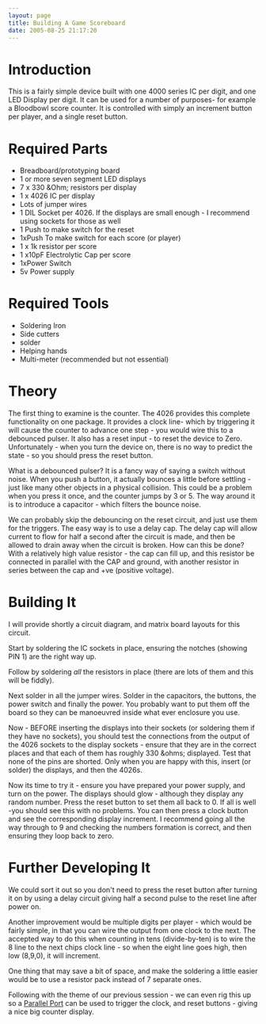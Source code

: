 ```yaml
---
layout: page
title: Building A Game Scoreboard
date: 2005-08-25 21:17:20
---
```

# Introduction

This is a fairly simple device built with one 4000 series IC per digit, and one LED Display per digit. It can be used for a number of purposes- for example a Bloodbowl score counter. It is controlled with simply an increment button per player, and a single reset button.

# Required Parts

* Breadboard/prototyping board
* 1 or more seven segment LED displays
* 7 x 330 &amp;Ohm; resistors per display
* 1 x 4026 IC per display
* Lots of jumper wires
* 1 DIL Socket per 4026. If the displays are small enough - I recommend using sockets for those as well
* 1 Push to make switch for the reset
* 1xPush To make switch for each score (or player)
* 1 x 1k resistor per score
* 1 x10pF Electrolytic Cap per score
* 1xPower Switch
* 5v Power supply

# Required Tools

* Soldering Iron
* Side cutters
* solder
* Helping hands
* Multi-meter (recommended but not essential)

# Theory

The first thing to examine is the counter. The 4026 provides this complete functionality on one package. It provides a clock line- which by triggering it will cause the counter to advance one step - you would wire this to a debounced pulser. It also has a reset input - to reset the device to Zero. Unfortunately - when you turn the device on, there is no way to predict the state - so you should press the reset button.

What is a debounced pulser? It is a fancy way of saying a switch without noise. When you push a button, it actually bounces a little before settling - just like many other objects in a physical collision. This could be a problem when you press it once, and the counter jumps by 3 or 5. The way around it is to introduce a capacitor - which filters the bounce noise.

We can probably skip the debouncing on the reset circuit, and just use them for the triggers. The easy way is to use a delay cap. The delay cap will allow current to flow for half a second after the circuit is made, and then be allowed to drain away when the circuit is broken. How can this be done? With a relatively high value resistor - the cap can fill up, and this resistor be connected in parallel with the CAP and ground, with another resistor in series between the cap and +ve (positive voltage).

# Building It

I will provide shortly a circuit diagram, and matrix board layouts for this circuit.

Start by soldering the IC sockets in place, ensuring the notches (showing PIN 1) are the right way up.

Follow by soldering <em>all</em> the resistors in place (there are lots of them and this will be fiddly).

Next solder in all the jumper wires. Solder in the capacitors, the buttons, the power switch and finally the power. You probably want to put them off the board so they can be manoeuvred inside what ever enclosure you use.

Now - BEFORE inserting the displays into their sockets (or soldering them if they have no sockets), you should test the connections from the output of the 4026 sockets to the display sockets - ensure that they are in the correct places and that each of them has roughly 330 &amp;ohms; displayed. Test that none of the pins are shorted. Only when you are happy with this, insert (or solder) the displays, and then the 4026s.

Now its time to try it - ensure you have prepared your power supply, and turn on the power. The displays should glow - although they display any random number. Press the reset button to set them all back to 0. If all is well -you should see this with no problems. You can then press a clock button and see the corresponding display increment. I recommend going all the way through to 9 and checking the numbers formation is correct, and then ensuring they loop back to zero.

# Further Developing It

We could sort it out so you don't need to press the reset button after turning it on by using a delay circuit giving half a second pulse to the reset line after power on.

Another improvement would be multiple digits per player - which would be fairly simple, in that you can wire the output from one clock to the next. The accepted way to do this when counting in tens (divide-by-ten) is to wire the 8 line to the next chips clock line - so when the eight line goes high, then low (8,9,0), it will increment.

One thing that may save a bit of space, and make the soldering a little easier would be to use a resistor pack instead of 7 separate ones.

Following with the theme of our previous session - we can even rig this up so a <a class="wiki" href="/wiki/parallel_port.html" title="Parallel Port">Parallel Port</a> can be used to trigger the clock, and reset buttons - giving a nice big counter display.
